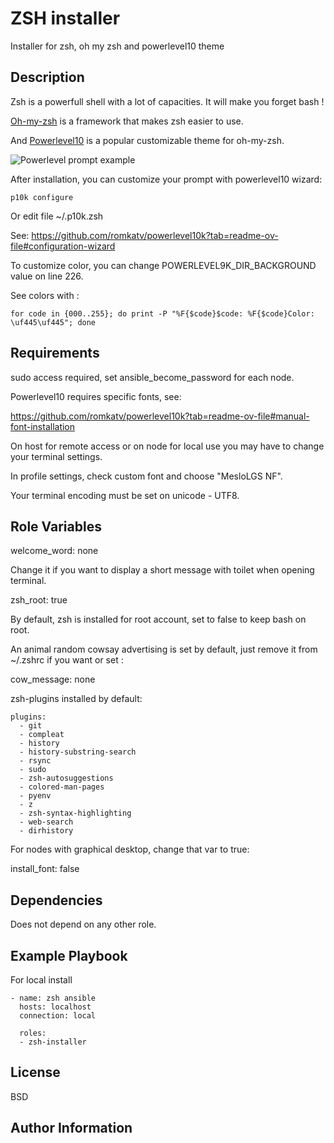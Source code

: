 ZSH installer
=========

Installer for zsh, oh my zsh and powerlevel10 theme

Description
-----------

Zsh is a powerfull shell with a lot of capacities. It will make you forget bash !

[Oh-my-zsh](https://ohmyz.sh/) is a framework that makes zsh easier to use.

And [Powerlevel10](https://github.com/romkatv/powerlevel10k) is a popular customizable theme for oh-my-zsh.

![Powerlevel prompt example](https://sacoche.libre34.org/s/aofHRSib9kfYg8d/preview)

After installation, you can customize your prompt with powerlevel10 wizard:

`p10k configure`

Or edit file ~/.p10k.zsh

See: <https://github.com/romkatv/powerlevel10k?tab=readme-ov-file#configuration-wizard>

To customize color, you can change POWERLEVEL9K_DIR_BACKGROUND value on line 226.

See colors with :

`for code in {000..255}; do print -P "%F{$code}$code: %F{$code}Color: \uf445\uf445"; done`

Requirements
------------

sudo access required, set ansible_become_password for each node.

Powerlevel10 requires specific fonts, see:

<https://github.com/romkatv/powerlevel10k?tab=readme-ov-file#manual-font-installation>

On host for remote access or on node for local use you may have to change your terminal settings.

In profile settings, check custom font and choose "MesloLGS NF".

Your terminal encoding must be set on unicode - UTF8.

Role Variables
--------------

welcome_word: none

Change it if you want to display a short message with toilet when opening terminal.

zsh_root: true

By default, zsh is installed for root account, set to false to keep bash on root.

An animal random cowsay advertising is set by default, just remove it from ~/.zshrc if you want or set :

cow_message: none

zsh-plugins installed by default:

    plugins:
      - git
      - compleat
      - history
      - history-substring-search
      - rsync
      - sudo
      - zsh-autosuggestions
      - colored-man-pages
      - pyenv
      - z
      - zsh-syntax-highlighting
      - web-search
      - dirhistory

For nodes with graphical desktop, change that var to true:

install_font: false

Dependencies
------------

Does not depend on any other role.

Example Playbook
----------------

For local install

    - name: zsh ansible
      hosts: localhost
      connection: local
 
      roles:
      - zsh-installer

License
-------

BSD

Author Information
------------------

